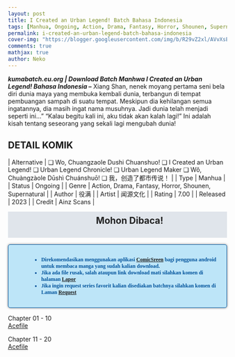 ```yaml
---
layout: post
title: I Created an Urban Legend! Batch Bahasa Indonesia 
tags: [Manhua, Ongoing, Action, Drama, Fantasy, Horror, Shounen, Supernatural]
permalink: i-created-an-urban-legend-batch-bahasa-indonesia
cover-img: "https://blogger.googleusercontent.com/img/b/R29vZ2xl/AVvXsEiNhNV2-IJ_InJPmB9U4tytXHExocM2CAZHNzJ_XYje-2p79flxlUGdF0Rki8iN5g3hwGT4kmU_R1sedoM90HLzs6G6wqYu7PeDDV2Ijv5uoy_PTuHyIzwbRzNPzTz4JeWcFAKOLXAbJWAYc0JucdoIp6oGZ0kes9lMdoP42niMOU8rMKBOp1S6QH26RaIK/s600/I-Created-an-Urban-Legend-VOLUME-001-HEADER.jpg"
comments: true
mathjax: true
author: Neko
---
```




**<em>kumabatch.eu.org | Download Batch Manhwa I Created an Urban Legend! Bahasa Indonesia –</em>** Xiang Shan, nenek moyang pertama seni bela diri dunia maya yang membuka kembali dunia, terbangun di tempat pembuangan sampah di suatu tempat. Meskipun dia kehilangan semua ingatannya, dia masih ingat nama musuhnya. Jadi dunia telah menjadi seperti ini…” “Kalau begitu kali ini, aku tidak akan kalah lagi!” Ini adalah kisah tentang seseorang yang sekali lagi mengubah dunia!

## DETAIL KOMIK

| Alternative | ❑ Wo, Chuangzaole Dushi Chuanshuo!  ❑ I Created an Urban Legend!  ❑ Urban Legend Chronicle!  ❑ Urban Legend Maker  ❑ Wǒ, Chuàngzàole Dūshì Chuánshuō!  ❑ 我，创造了都市传说！ |
| Type | Manhua |
| Status | Ongoing |
| Genre | Action, Drama, Fantasy, Horror, Shounen, Supernatural |
| Author | 役满 |
| Artist | 闻源文化 |
| Rating | 7.00 |
| Released | 2023 |
| Credit  | Ainz Scans |

<h2 style="background-attachment: initial; background-clip: initial; background-color: #e0e5eb; background-origin: initial; background-position: 12px 1px; background-repeat: no-repeat; background-size: initial; color: #222222; line-height: 22px; margin: 5px 0px; min-height: 38px; padding: 10px 12px 12px 68px; text-align: center;"> 
Mohon Dibaca!</h2>

<div style="-moz-border-radius: 15px; -moz-box-shadow: 0 0 5px #888; -webkit-border-radius: 15px; -webkit-box-shadow: 0 0 5px #888; background-attachment: initial; background-clip: initial; background-color: #bde5f8; background-origin: initial; background-position: 10px 50%; background-repeat: no-repeat; background-size: initial; background: #bde5f8 url(&quot;https://sites.google.com/site/problogiz/my-icon/info.png&quot;) no-repeat 10px center; border-radius: 5px; border: 1px solid; box-shadow: rgb(136, 136, 136) 0px 0px 5px; color: #00529b; font: bold 12px verdana; margin: 15px 0px; padding: 15px 20px 15px 55px; "> 
<ul>
  <li>Direkomendasikan menggunakan aplikasi <a href="https://play.google.com/store/apps/details?id=com.viewer.comicscreen">ComicSreen</a> bagi pengguna android untuk membaca manga yang sudah kalian download.</li>
  <li>Jika ada file rusak, salah ataupun link download mati silahkan komen di halaman <a href="https://kumabatch.github.io/lapor/">Lapor</a></li>
  <li>Jika ingin request series favorit kalian disediakan batchnya silahkan komen di Laman <a href="https://kumabatch.github.io/request/">Request</a></li>
</ul>
</div>


Chapter 01 - 10<br>
<a href="http://ouo.io/qs/OzRuKBTK?s=https://acefile.co/f/106559986/kumabatch-icul-chapter-00-10-zip">Acefile</a>

Chapter 11 - 20<br>
<a href="http://ouo.io/qs/OzRuKBTK?s=https://acefile.co/f/106559991/kumabatch-icul-chapter-11-20-zip">Acefile</a>
